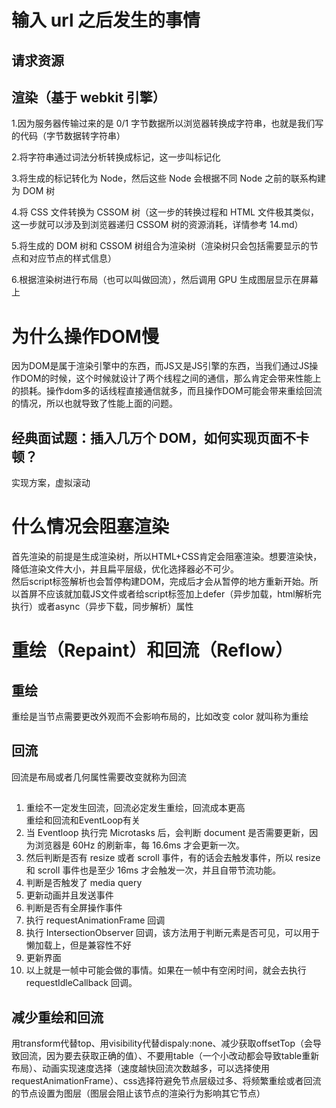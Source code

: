 # 输入 url 之后发生的事情

## 请求资源

## 渲染（基于 webkit 引擎）

1.因为服务器传输过来的是 0/1 字节数据所以浏览器转换成字符串，也就是我们写的代码（字节数据转字符串）  

2.将字符串通过词法分析转换成标记，这一步叫标记化  

3.将生成的标记转化为 Node，然后这些 Node 会根据不同 Node 之前的联系构建为 DOM 树  

4.将 CSS 文件转换为 CSSOM 树（这一步的转换过程和 HTML 文件极其类似，这一步就可以涉及到浏览器递归 CSSOM 树的资源消耗，详情参考 14.md）  

5.将生成的 DOM 树和 CSSOM 树组合为渲染树（渲染树只会包括需要显示的节点和对应节点的样式信息）  

6.根据渲染树进行布局（也可以叫做回流），然后调用 GPU 生成图层显示在屏幕上
# 
# 为什么操作DOM慢
因为DOM是属于渲染引擎中的东西，而JS又是JS引擎的东西，当我们通过JS操作DOM的时候，这个时候就设计了两个线程之间的通信，那么肯定会带来性能上的损耗。操作dom多的话线程直接通信就多，而且操作DOM可能会带来重绘回流的情况，所以也就导致了性能上面的问题。
## 经典面试题：插入几万个 DOM，如何实现页面不卡顿？
实现方案，虚拟滚动
# 什么情况会阻塞渲染
首先渲染的前提是生成渲染树，所以HTML+CSS肯定会阻塞渲染。想要渲染快，降低渲染文件大小，并且扁平层级，优化选择器必不可少。  
然后script标签解析也会暂停构建DOM，完成后才会从暂停的地方重新开始。所以首屏不应该就加载JS文件或者给script标签加上defer（异步加载，html解析完执行）或者async（异步下载，同步解析）属性
# 重绘（Repaint）和回流（Reflow）
## 重绘
重绘是当节点需要更改外观而不会影响布局的，比如改变 color 就叫称为重绘  
## 回流
回流是布局或者几何属性需要改变就称为回流
## 
1. 重绘不一定发生回流，回流必定发生重绘，回流成本更高  
重绘和回流和EventLoop有关  
1. 当 Eventloop 执行完 Microtasks 后，会判断 document 是否需要更新，因为浏览器是 60Hz 的刷新率，每 16.6ms 才会更新一次。  
2. 然后判断是否有 resize 或者 scroll 事件，有的话会去触发事件，所以 resize 和 scroll 事件也是至少 16ms 才会触发一次，并且自带节流功能。  
3. 判断是否触发了 media query  
4. 更新动画并且发送事件  
5. 判断是否有全屏操作事件  
6. 执行 requestAnimationFrame 回调  
7. 执行 IntersectionObserver 回调，该方法用于判断元素是否可见，可以用于懒加载上，但是兼容性不好  
8. 更新界面  
9. 以上就是一帧中可能会做的事情。如果在一帧中有空闲时间，就会去执行 requestIdleCallback 回调。  
## 减少重绘和回流
用transform代替top、用visibility代替dispaly:none、减少获取offsetTop（会导致回流，因为要去获取正确的值）、不要用table（一个小改动都会导致table重新布局）、动画实现速度选择（速度越快回流次数越多，可以选择使用requestAnimationFrame）、css选择符避免节点层级过多、将频繁重绘或者回流的节点设置为图层（图层会阻止该节点的渲染行为影响其它节点）